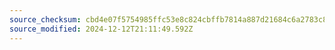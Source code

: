 ```yaml
---
source_checksum: cbd4e07f5754985ffc53e8c824cbffb7814a887d21684c6a2783c89c33a52f19
source_modified: 2024-12-12T21:11:49.592Z
---
```



